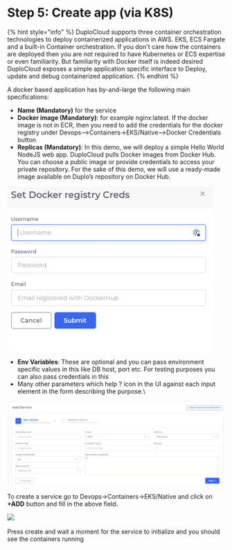# Step 5: Create app (via K8S)

{% hint style="info" %}
DuploCloud supports three container orchestration technologies to deploy containerized applications in AWS. EKS, ECS Fargate and a built-in Container orchestration. If you don't care how the containers are deployed then you are not required to have Kubernetes or ECS expertise or even familiarity. But familiarity with Docker itself is indeed desired\
DuploCloud exposes a simple application specific interface to Deploy, update and debug containerized application.
{% endhint %}

A docker based application has by-and-large the following main specifications:

* **Name (Mandatory)** for the service
* **Docker image (Mandatory)**: for example nginx:latest. If the docker image is not in ECR, then you need to add the credentials for the docker registry under Devops-->Containers->EKS/Native-->Docker Credentials button
* **Replicas (Mandatory)**: In this demo, we will deploy a simple Hello World NodeJS web app. DuploCloud pulls Docker images from Docker Hub. You can choose a public image or provide credentials to access your private repository. For the sake of this demo, we will use a ready-made image available on Duplo’s repository on Docker Hub.

![](<../../.gitbook/assets/image (12) (1).png>)

* **Env Variables**: These are optional and you can pass environment specific values in this like DB host, port etc. For testing purposes you can also pass credentials in this
* Many other parameters which help ? icon in the UI against each input element in the form describing the purpose.\


![](<../../.gitbook/assets/image (14) (1) (1).png>)

To create a service go to Devops->Containers->EKS/Native and click on **+ADD** button and fill in the above field.

![](https://duplocloud.com/wp-content/uploads/2021/11/N1-service.png)

Press create and wait a moment for the service to initialize and you should see the containers running

